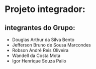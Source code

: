 # Projeto integrador:
## integrantes do Grupo:
- Douglas Arthur da Silva Bento
- Jefferson Bruno de Sousa Marcondes
- Robson André Reis Oliveira
- Wandell da Costa Mota
- Igor Henrique Souza Pailo

